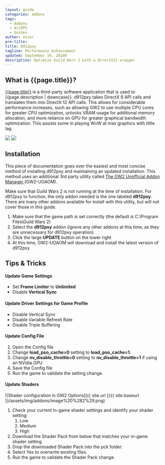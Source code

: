 ```yaml
---
layout: guide
categories: addons
tags:
  - Addons
  - ArcDPS
  - Guides
author: Xivor
pre-title:
title: D912pxy
tagline: Performance Enhancement
updated: September 19, 20200
description: Optimize Guild Wars 2 with a DirectX12 wrapper
---
```


## What is {{page.title}}?

[{{page.title}}](https://github.com/megai2/d912pxy) is a third-party software application that is used to {{page.description | downcase}}.<!--more-->  d912pxy takes DirectX 9 API calls and translates them into DirectX 12 API calls. This allows for considerable performance increases, such as allowing GW2 to use multiple CPU cores for greater CPU optimization, unlocks VRAM usage for additional memory allocation, and more reliance on GPU for greater graphical bandwidth optimization. This assists some in playing WvW at max graphics with little lag.

[![](https://img.youtube.com/vi/zVRqB-vyfI0/0.jpg)](https://www.youtube.com/watch?v=zVRqB-vyfI0)
[![](https://img.youtube.com/vi/VMJga6mdRU4/0.jpg)](https://www.youtube.com/watch?v=VMJga6mdRU4)

## Installation

This piece of documentation goes over the easiest and most concise method of installing d912pxy and maintaining an updated installation. This method uses an additional 3rd party utility called [The GW2 Unofficial Addon Manager ](https://github.com/fmmmlee/GW2-Addon-Manager)(GW2-UOAOM). 


Make sure that Guild Wars 2 is not running at the time of installation. For d912pxy to function, the only addon needed is the one labeled **d912pxy**. There are many other addons available for install with this utility, but will not cover those in this guide.

1. Make sure that the game path is set correctly (the default is C:\Program Files\Guild Wars 2)
2. Select the **d912pxy** addon (ignore any other addons at this time, as they are unnecessary for d912pxy operation)
3. Click the large **UPDATE** button on the lower right
4. At this time, GW2-UOAOM will download and install the latest version of d912pxy. 

## Tips & Tricks

#### Update Game Settings

* Set **Frame Limiter** to **Unlimited**
* Disable **Vertical Sync**

#### Update Driver Settings for Game Profile

* Disable Vertical Sync
* Disable Variable Refresh Rate
* Disable Triple Buffering

#### Update Config File

1. Open the Config file
2. Change **load\_pso\_cache=0** setting to **load\_pso\_cache=1.**
3. Change **nv\_disable\_throttle=0** setting to **nv\_disable\_throttle=1** if using an NVidia GPU
4. Save the Config file
5. Run the game to validate the setting change.

#### Update Shaders

![Shader configuration in GW2 Options]({{ site.url }}{{ site.baseurl }}/assets/img/addons/image%20%282%29.png)

1. Check your current in-game shader settings and identify your shader setting:
   1. Low
   2. Medium
   3. High
2. Download the Shader Pack from below that matches your in-game shader setting.
3. Drop the downloaded Shader Pack into the pck folder.
4. Select Yes to overwrite existing files.
5. Run the game to validate the Shader Pack change.



